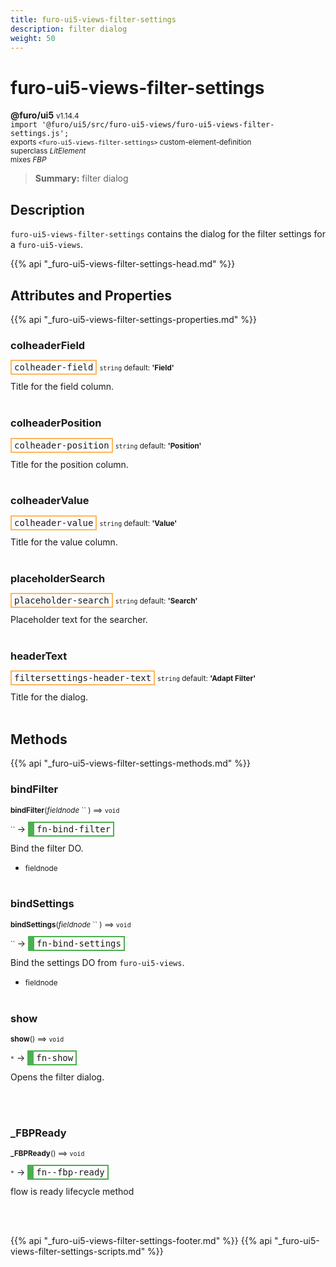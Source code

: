 ```yaml
---
title: furo-ui5-views-filter-settings
description: filter dialog
weight: 50
---
```


# furo-ui5-views-filter-settings
**@furo/ui5** <small>v1.14.4</small>
<br>`import '@furo/ui5/src/furo-ui5-views/furo-ui5-views-filter-settings.js';`<small>
<br>exports `<furo-ui5-views-filter-settings>` custom-element-definition
<br>superclass *LitElement*
<br> mixes *FBP*</small>

> **Summary:** filter dialog

## Description

`furo-ui5-views-filter-settings` contains the dialog for the filter settings for a `furo-ui5-views`.

{{% api "_furo-ui5-views-filter-settings-head.md" %}}

## Attributes and Properties
{{% api "_furo-ui5-views-filter-settings-properties.md" %}}







### **colheaderField**

<span  style="border-width:2px; border-style: solid;border-color:  rgb(255, 182, 91);font-family:monospace; padding:2px 4px;">colheader-field</span>
<small>`string` default: **&#39;Field&#39;**</small>

Title for the field column.
<br><br>

### **colheaderPosition**

<span  style="border-width:2px; border-style: solid;border-color:  rgb(255, 182, 91);font-family:monospace; padding:2px 4px;">colheader-position</span>
<small>`string` default: **&#39;Position&#39;**</small>

Title for the position column.
<br><br>

### **colheaderValue**

<span  style="border-width:2px; border-style: solid;border-color:  rgb(255, 182, 91);font-family:monospace; padding:2px 4px;">colheader-value</span>
<small>`string` default: **&#39;Value&#39;**</small>

Title for the value column.
<br><br>

### **placeholderSearch**

<span  style="border-width:2px; border-style: solid;border-color:  rgb(255, 182, 91);font-family:monospace; padding:2px 4px;">placeholder-search</span>
<small>`string` default: **&#39;Search&#39;**</small>

Placeholder text for the searcher.
<br><br>

### **headerText**

<span  style="border-width:2px; border-style: solid;border-color:  rgb(255, 182, 91);font-family:monospace; padding:2px 4px;">filtersettings-header-text</span>
<small>`string` default: **&#39;Adapt Filter&#39;**</small>

Title for the dialog.
<br><br>

## Methods
{{% api "_furo-ui5-views-filter-settings-methods.md" %}}


### **bindFilter**
<small>**bindFilter**(*fieldnode* `` ) ⟹ `void`</small>

<small>`` </small> →
<span  style="border-width:2px 2px 2px 10px; border-style: solid;border-color:  rgb(76, 175, 80);font-family:monospace; padding:2px 4px;">fn-bind-filter</span>

Bind the filter DO.

- <small>fieldnode </small>
<br><br>

### **bindSettings**
<small>**bindSettings**(*fieldnode* `` ) ⟹ `void`</small>

<small>`` </small> →
<span  style="border-width:2px 2px 2px 10px; border-style: solid;border-color:  rgb(76, 175, 80);font-family:monospace; padding:2px 4px;">fn-bind-settings</span>

Bind the settings DO from `furo-ui5-views`.

- <small>fieldnode </small>
<br><br>

### **show**
<small>**show**() ⟹ `void`</small>

<small>`*`</small> →
<span  style="border-width:2px 2px 2px 10px; border-style: solid;border-color:  rgb(76, 175, 80);font-family:monospace; padding:2px 4px;">fn-show</span>

Opens the filter dialog.

<br><br>

### **_FBPReady**
<small>**_FBPReady**() ⟹ `void`</small>

<small>`*`</small> →
<span  style="border-width:2px 2px 2px 10px; border-style: solid;border-color:  rgb(76, 175, 80);font-family:monospace; padding:2px 4px;">fn--fbp-ready</span>

flow is ready lifecycle method

<br><br>









{{% api "_furo-ui5-views-filter-settings-footer.md" %}}
{{% api "_furo-ui5-views-filter-settings-scripts.md" %}}
